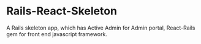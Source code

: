 # Rails-React-Skeleton
A Rails skeleton app, which has Active Admin for Admin portal, React-Rails gem for front end javascript framework.
